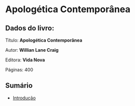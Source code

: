 # Apologética Contemporânea

## Dados do livro:

Título: **Apologética Contemporânea**

Autor: **Willian Lane Craig**

Editora: **Vida Nova**

Páginas: 400

## Sumário

* [Introdução](./introducao.html)

